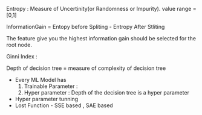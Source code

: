 Entropy : Measure of Uncertinity(or Randomness or Impurity). value range = [0,1]

InformationGain = Entopy before Spliting - Entropy After Stliting

The feature give you the highest information gain should be selected for the root node.

Ginni Index :

Depth of decision tree = measure of complexity of decision tree

* Every ML Model has
  1. Trainable Parameter :
  2. Hyper parameter : Depth of the decision tree is a hyper parameter
* Hyper parameter tunning
* Lost Function - SSE based , SAE based

